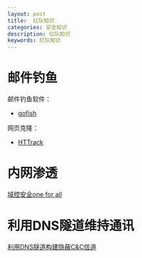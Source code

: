 ```yaml
---
layout: post
title:  红队知识
categories: 安全知识
description: 红队知识
keywords: 红队知识
---
```


# 邮件钓鱼

邮件钓鱼软件：

- [gofish](Gophish钓鱼测试)

网页克隆：

- [HTTrack](https://zhuanlan.zhihu.com/p/166353686)

# 内网渗透

[域控安全one for all
](https://github.com/JDArmy/DCSec.git)

# 利用DNS隧道维持通讯

[利用DNS隧道构建隐蔽C&C信道
](https://www.freebuf.com/articles/network/208242.html)


